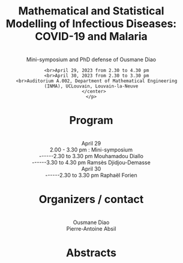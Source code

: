 <!DOCTYPE html>
<html>
  <body>
    <p>
      <center>
        <h1>Mathematical and Statistical Modelling of Infectious Diseases: COVID-19 and Malaria</h1>
        <br>Mini-symposium and PhD defense of Ousmane Diao
    
        <br>April 29, 2023 from 2.30 to 4.30 pm
        <br>April 30, 2023 from 2.30 to 3.30 pm
        <br>Auditorium A.002, Department of Mathematical Engineering (INMA), UCLouvain, Louvain-la-Neuve
      </center>
    </p>



<p>
<h1> Program </h1>
<br>April 29
<br>2.00 - 3.30 pm : Mini-symposium
<br>------2.30 to 3.30 pm Mouhamadou Diallo
<br>------3.30 to 4.30 pm Ramsès Djidjou-Demasse
<br>April 30
<br>------2.30 to 3.30 pm Raphaël Forien
</p>

<p>
<h1> Organizers / contact </h1>
<br>Ousmane Diao
<br>Pierre-Antoine Absil
</p>

<p>
<h1>Abstracts </h1>
</p>


</body>
</html>
